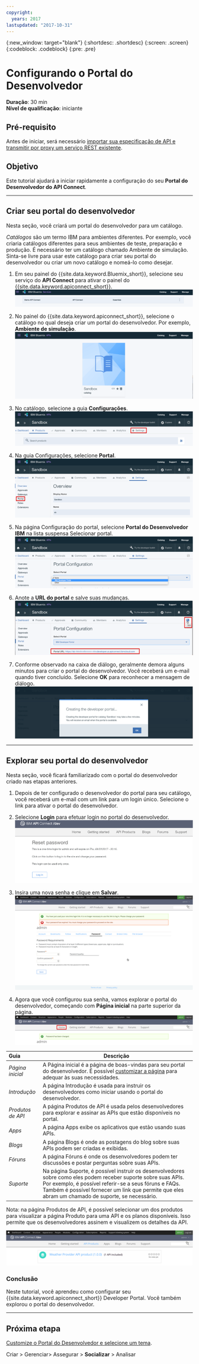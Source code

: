 ```yaml
---
copyright:
  years: 2017
lastupdated: "2017-10-31"
---
```


{:new_window: target="blank"}
{:shortdesc: .shortdesc}
{:screen: .screen}
{:codeblock: .codeblock}
{:pre: .pre}

# Configurando o Portal do Desenvolvedor
**Duração**: 30 min  
**Nível de qualificação**: iniciante  

## Pré-requisito
Antes de iniciar, será necessário [importar sua especificação de API e transmitir por proxy um serviço REST existente](tut_rest_landing.html).

## Objetivo
Este tutorial ajudará a iniciar rapidamente a configuração do seu **Portal do Desenvolvedor do API Connect**. 

---

## Criar seu portal do desenvolvedor
Nesta seção, você criará um portal do desenvolvedor para um catálogo.

*Catálogos* são um termo IBM para ambientes diferentes. Por exemplo, você criaria catálogos diferentes para seus ambientes de teste, preparação e produção. É necessário ter um catálogo chamado Ambiente de simulação. Sinta-se livre para usar este catálogo para criar seu portal do desenvolvedor ou criar um novo catálogo e nomeá-lo como desejar.

1. Em seu painel do {{site.data.keyword.Bluemix_short}}, selecione seu serviço do **API Connect** para ativar o painel do {{site.data.keyword.apiconnect_short}}.
![Serviço do API Connect](images/11-Bluemix-Dashboard.png)

2. No painel do {{site.data.keyword.apiconnect_short}}, selecione o catálogo no qual deseja criar um portal do desenvolvedor. Por exemplo, **Ambiente de simulação**.
![Catálogo](images/12-APIC-Dashboard.png)

3. No catálogo, selecione a guia **Configurações**.  
  ![Configurações do catálogo](images/13-catalog-settings.png)

4. Na guia Configurações, selecione **Portal**.  
  ![Configuração do portal](images/14-catalog-portal.png)

5. Na página Configuração do portal, selecione **Portal do Desenvolvedor IBM** na lista suspensa Selecionar portal.
![IBM Developer Portal](images/15-IBM-developer-portal.png) 

6. Anote a **URL do portal** e salve suas mudanças.  
  ![Salvar configurações](images/16-save-settings.png)
  
7. Conforme observado na caixa de diálogo, geralmente demora alguns minutos para criar o portal do desenvolvedor. Você receberá um e-mail quando tiver concluído. Selecione **OK** para reconhecer a mensagem de diálogo.  
  ![OK](images/17-OK.png)

---

## Explorar seu portal do desenvolvedor
Nesta seção, você ficará familiarizado com o portal do desenvolvedor criado nas etapas anteriores.

1. Depois de ter configurado o desenvolvedor do portal para seu catálogo, você receberá um e-mail com um link para um login único. Selecione o link para ativar o portal do desenvolvedor.

2. Selecione **Login** para efetuar login no portal do desenvolvedor.
![Login](images/22-login.png)

3. Insira uma nova senha e clique em **Salvar**.  
  ![Inserir nova senha](images/23-password.png)

4. Agora que você configurou sua senha, vamos explorar o portal do desenvolvedor, começando com **Página inicial** na parte superior da página.  
  ![Menu inicial](images/24-pwsaved.png)
  
| Guia              | Descrição          | 
|:---------------- | -------------------- | 
| _Página inicial_       | A Página inicial é a página de boas-vindas para seu portal do desenvolvedor. É possível [customizar a página](tut_custom_dev_portal.html) para adequar às suas necessidades. | 
| _Introdução_       | A página Introdução é usada para instruir os desenvolvedores como iniciar usando o portal do desenvolvedor. |
| _Produtos de API_ | A página Produtos de API é usada pelos desenvolvedores para explorar e assinar as APIs que estão disponíveis no portal. | 
| _Apps_ | A página Apps exibe os aplicativos que estão usando suas APIs. | 
| _Blogs_ | A página Blogs é onde as postagens do blog sobre suas APIs podem ser criadas e exibidas. | 
| _Fóruns_ | A página Fóruns é onde os desenvolvedores podem ter discussões e postar perguntas sobre suas APIs. | 
| _Suporte_ | Na página Suporte, é possível instruir os desenvolvedores sobre como eles podem receber suporte sobre suas APIs. Por exemplo, é possível referir-se a seus fóruns e FAQs. Também é possível fornecer um link que permite que eles abram um chamado de suporte, se necessário. | 

Nota: na página Produtos de API, é possível selecionar um dos produtos para visualizar a página Produto para uma API e os planos disponíveis. Isso permite que os desenvolvedores assinem e visualizem os detalhes da API. 

  ![Produtos de API](images/27-api-products.png)

### Conclusão
Neste tutorial, você aprendeu como configurar seu {{site.data.keyword.apiconnect_short}} Developer Portal. Você também explorou o portal do desenvolvedor.

---

## Próxima etapa

[Customize o Portal do Desenvolvedor e selecione um tema](tut_custom_dev_portal.html).

Criar > Gerenciar> Assegurar > **Socializar** > Analisar
